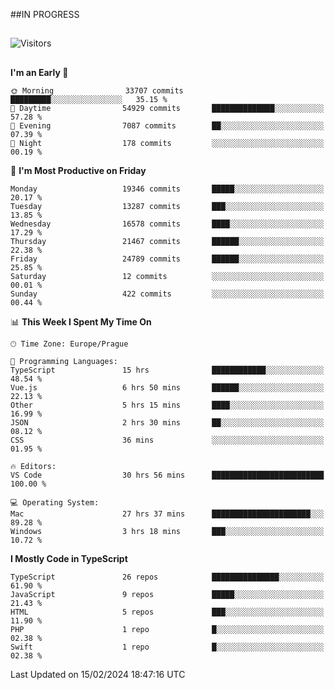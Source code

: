 ##IN PROGRESS
##
![Visitors](https://komarev.com/ghpvc/?username=petrbui&style=for-the-badge&label=Visitors+👀)



##
<!--
[![My GitHub stats](https://github-readme-stats.vercel.app/api?username=petrbui&theme=github_dark)](https://github.com/anuraghazra/github-readme-stats)

[![My wakatime stats](https://github-readme-stats.vercel.app/api/wakatime?username=petrbui&theme=github_dark)](https://github.com/anuraghazra/github-readme-stats)
-->
<!--START_SECTION:waka-->
**I'm an Early 🐤** 

```text
🌞 Morning                33707 commits       █████████░░░░░░░░░░░░░░░░   35.15 % 
🌆 Daytime                54929 commits       ██████████████░░░░░░░░░░░   57.28 % 
🌃 Evening                7087 commits        ██░░░░░░░░░░░░░░░░░░░░░░░   07.39 % 
🌙 Night                  178 commits         ░░░░░░░░░░░░░░░░░░░░░░░░░   00.19 % 
```
📅 **I'm Most Productive on Friday** 

```text
Monday                   19346 commits       █████░░░░░░░░░░░░░░░░░░░░   20.17 % 
Tuesday                  13287 commits       ███░░░░░░░░░░░░░░░░░░░░░░   13.85 % 
Wednesday                16578 commits       ████░░░░░░░░░░░░░░░░░░░░░   17.29 % 
Thursday                 21467 commits       ██████░░░░░░░░░░░░░░░░░░░   22.38 % 
Friday                   24789 commits       ██████░░░░░░░░░░░░░░░░░░░   25.85 % 
Saturday                 12 commits          ░░░░░░░░░░░░░░░░░░░░░░░░░   00.01 % 
Sunday                   422 commits         ░░░░░░░░░░░░░░░░░░░░░░░░░   00.44 % 
```


📊 **This Week I Spent My Time On** 

```text
🕑︎ Time Zone: Europe/Prague

💬 Programming Languages: 
TypeScript               15 hrs              ████████████░░░░░░░░░░░░░   48.54 % 
Vue.js                   6 hrs 50 mins       ██████░░░░░░░░░░░░░░░░░░░   22.13 % 
Other                    5 hrs 15 mins       ████░░░░░░░░░░░░░░░░░░░░░   16.99 % 
JSON                     2 hrs 30 mins       ██░░░░░░░░░░░░░░░░░░░░░░░   08.12 % 
CSS                      36 mins             ░░░░░░░░░░░░░░░░░░░░░░░░░   01.95 % 

🔥 Editors: 
VS Code                  30 hrs 56 mins      █████████████████████████   100.00 % 

💻 Operating System: 
Mac                      27 hrs 37 mins      ██████████████████████░░░   89.28 % 
Windows                  3 hrs 18 mins       ███░░░░░░░░░░░░░░░░░░░░░░   10.72 % 
```

**I Mostly Code in TypeScript** 

```text
TypeScript               26 repos            ███████████████░░░░░░░░░░   61.90 % 
JavaScript               9 repos             █████░░░░░░░░░░░░░░░░░░░░   21.43 % 
HTML                     5 repos             ███░░░░░░░░░░░░░░░░░░░░░░   11.90 % 
PHP                      1 repo              █░░░░░░░░░░░░░░░░░░░░░░░░   02.38 % 
Swift                    1 repo              █░░░░░░░░░░░░░░░░░░░░░░░░   02.38 % 
```




 Last Updated on 15/02/2024 18:47:16 UTC
<!--END_SECTION:waka-->
